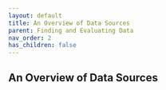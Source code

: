 ```yaml
---
layout: default
title: An Overview of Data Sources
parent: Finding and Evaluating Data
nav_order: 2
has_children: false
---
```



## An Overview of Data Sources 
